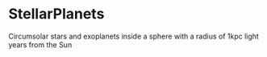 # StellarPlanets
Сircumsolar stars and exoplanets
inside a sphere with a radius of 1kpc light years from the Sun
